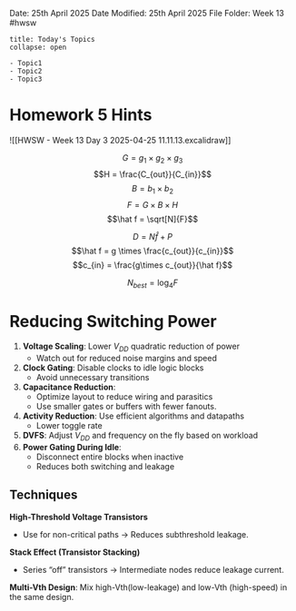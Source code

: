 Date: 25th April 2025
Date Modified: 25th April 2025
File Folder: Week 13
#hwsw

```ad-abstract
title: Today's Topics
collapse: open

- Topic1
- Topic2
- Topic3

```

# Homework 5 Hints

![[HWSW - Week 13 Day 3 2025-04-25 11.11.13.excalidraw]]

$$G = g_1 \times g_2 \times g_3$$
$$H = \frac{C_{out}}{C_{in}}$$
$$B = b_1 \times b_2$$
$$F= G \times B \times H$$
$$\hat f = \sqrt[N]{F}$$

$$D = N \hat f+P$$
$$\hat f = g \times \frac{c_{out}}{c_{in}}$$
$$c_{in} = \frac{g\times c_{out}}{\hat f}$$

$$N_{best} = \log_4 F$$

# Reducing Switching Power

1. **Voltage Scaling**: Lower $V_{DD}$ quadratic reduction of power
	- Watch out for reduced noise margins and speed
2. **Clock Gating**: Disable clocks to idle logic blocks
	- Avoid unnecessary transitions
3. **Capacitance Reduction**:
	- Optimize layout to reduce wiring and parasitics
	- Use smaller gates or buffers with fewer fanouts.
4. **Activity Reduction**: Use efficient algorithms and datapaths
	- Lower toggle rate
5. **DVFS**: Adjust $V_{DD}$ and frequency on the fly based on workload
6. **Power Gating During Idle**:
	- Disconnect entire blocks when inactive
	- Reduces both switching and leakage
## Techniques

**High-Threshold Voltage Transistors**
- Use for non-critical paths → Reduces subthreshold leakage.

**Stack Effect (Transistor Stacking)**
- Series “off” transistors → Intermediate nodes reduce leakage current.

**Multi-Vth Design**: Mix high-Vth(low-leakage) and low-Vth (high-speed) in the same design.



